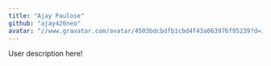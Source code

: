 ```yaml
---
title: "Ajay Paulose"
github: "ajay426neo"
avatar: "//www.gravatar.com/avatar/4503bdcbdfb1cbd4f43a063976f95239?d=identicon"
---
```


User description here!
